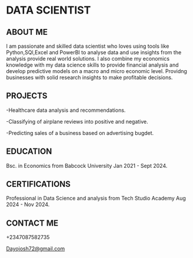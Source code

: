 # DATA SCIENTIST
## ABOUT ME
I am passionate and skilled data scientist who loves using tools like Python,SQl,Excel and PowerBI
to analyse data and use insights from the analysis provide real world solutions.
I also combine my economics knowledge with my data science skills to provide financial analysis and develop predictive
models on a macro and micro  economic level. Providng businesses with solid research insights to make profitable decisions.
## PROJECTS
-Healthcare data analysis and recommendations.

-Classifying of airplane reviews into positive and negative.

-Predicting sales of a business based on advertising bugdet.
## EDUCATION
Bsc. in Economics from Babcock University Jan 2021 - Sept 2024.
## CERTIFICATIONS
 Professional in Data Science and analysis from Tech Studio Academy Aug 2024 - Nov 2024.

 ## CONTACT ME
 +2347087582735
 
 Dayojosh72@gmail.com
